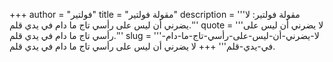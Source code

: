 +++
author = "فولتير"
title = "مقولة فولتير"
description = '''مقولة فولتير: لا يضرني أن ليس على رأسي تاج ما دام في يدي قلم.'''
quote = '''لا يضرني أن ليس على رأسي تاج ما دام في يدي قلم.'''
slug = '''لا-يضرني-أن-ليس-على-رأسي-تاج-ما-دام-في-يدي-قلم'''
+++
لا يضرني أن ليس على رأسي تاج ما دام في يدي قلم.
